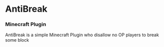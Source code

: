 # AntiBreak
### Minecraft Plugin

AntiBreak is a simple Minecraft Plugin who disallow no OP players to break some block
